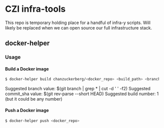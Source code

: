 # CZI infra-tools

This repo is temporary holding place for a handful of infra-y scripts. Will likely be replaced
when we can open source our full infrastructure stack.

## docker-helper
### Usage
#### Build a Docker image
```bash
$ docker-helper build chanzuckerberg/<docker_repo> <build_path> <branch> <commit_sha> <build_number>
```
Suggested branch value: $(git branch | grep \* | cut -d ' ' -f2)
Suggested commit_sha value: $(git rev-parse --short HEAD)
Suggested build number: 1 (but it could be any number)


#### Push a Docker image
```bash
$ docker-helper push <docker_repo>
```
